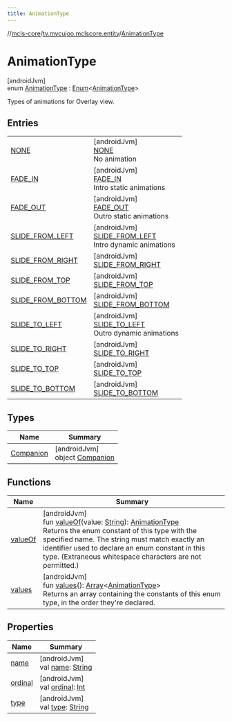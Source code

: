 ```yaml
---
title: AnimationType
---
```

//[mcls-core](../../../index.html)/[tv.mycujoo.mclscore.entity](../index.html)/[AnimationType](index.html)



# AnimationType



[androidJvm]\
enum [AnimationType](index.html) : [Enum](https://kotlinlang.org/api/latest/jvm/stdlib/kotlin/-enum/index.html)&lt;[AnimationType](index.html)&gt; 

Types of animations for Overlay view.



## Entries


| | |
|---|---|
| [NONE](-n-o-n-e/index.html) | [androidJvm]<br>[NONE](-n-o-n-e/index.html)<br>No animation |
| [FADE_IN](-f-a-d-e_-i-n/index.html) | [androidJvm]<br>[FADE_IN](-f-a-d-e_-i-n/index.html)<br>Intro static animations |
| [FADE_OUT](-f-a-d-e_-o-u-t/index.html) | [androidJvm]<br>[FADE_OUT](-f-a-d-e_-o-u-t/index.html)<br>Outro static animations |
| [SLIDE_FROM_LEFT](-s-l-i-d-e_-f-r-o-m_-l-e-f-t/index.html) | [androidJvm]<br>[SLIDE_FROM_LEFT](-s-l-i-d-e_-f-r-o-m_-l-e-f-t/index.html)<br>Intro dynamic animations |
| [SLIDE_FROM_RIGHT](-s-l-i-d-e_-f-r-o-m_-r-i-g-h-t/index.html) | [androidJvm]<br>[SLIDE_FROM_RIGHT](-s-l-i-d-e_-f-r-o-m_-r-i-g-h-t/index.html) |
| [SLIDE_FROM_TOP](-s-l-i-d-e_-f-r-o-m_-t-o-p/index.html) | [androidJvm]<br>[SLIDE_FROM_TOP](-s-l-i-d-e_-f-r-o-m_-t-o-p/index.html) |
| [SLIDE_FROM_BOTTOM](-s-l-i-d-e_-f-r-o-m_-b-o-t-t-o-m/index.html) | [androidJvm]<br>[SLIDE_FROM_BOTTOM](-s-l-i-d-e_-f-r-o-m_-b-o-t-t-o-m/index.html) |
| [SLIDE_TO_LEFT](-s-l-i-d-e_-t-o_-l-e-f-t/index.html) | [androidJvm]<br>[SLIDE_TO_LEFT](-s-l-i-d-e_-t-o_-l-e-f-t/index.html)<br>Outro dynamic animations |
| [SLIDE_TO_RIGHT](-s-l-i-d-e_-t-o_-r-i-g-h-t/index.html) | [androidJvm]<br>[SLIDE_TO_RIGHT](-s-l-i-d-e_-t-o_-r-i-g-h-t/index.html) |
| [SLIDE_TO_TOP](-s-l-i-d-e_-t-o_-t-o-p/index.html) | [androidJvm]<br>[SLIDE_TO_TOP](-s-l-i-d-e_-t-o_-t-o-p/index.html) |
| [SLIDE_TO_BOTTOM](-s-l-i-d-e_-t-o_-b-o-t-t-o-m/index.html) | [androidJvm]<br>[SLIDE_TO_BOTTOM](-s-l-i-d-e_-t-o_-b-o-t-t-o-m/index.html) |


## Types


| Name | Summary |
|---|---|
| [Companion](-companion/index.html) | [androidJvm]<br>object [Companion](-companion/index.html) |


## Functions


| Name | Summary |
|---|---|
| [valueOf](value-of.html) | [androidJvm]<br>fun [valueOf](value-of.html)(value: [String](https://kotlinlang.org/api/latest/jvm/stdlib/kotlin/-string/index.html)): [AnimationType](index.html)<br>Returns the enum constant of this type with the specified name. The string must match exactly an identifier used to declare an enum constant in this type. (Extraneous whitespace characters are not permitted.) |
| [values](values.html) | [androidJvm]<br>fun [values](values.html)(): [Array](https://kotlinlang.org/api/latest/jvm/stdlib/kotlin/-array/index.html)&lt;[AnimationType](index.html)&gt;<br>Returns an array containing the constants of this enum type, in the order they're declared. |


## Properties


| Name | Summary |
|---|---|
| [name](../../tv.mycujoo.mclscore.logger/-message-level/-e-r-r-o-r/index.html#-372974862%2FProperties%2F-1646817299) | [androidJvm]<br>val [name](../../tv.mycujoo.mclscore.logger/-message-level/-e-r-r-o-r/index.html#-372974862%2FProperties%2F-1646817299): [String](https://kotlinlang.org/api/latest/jvm/stdlib/kotlin/-string/index.html) |
| [ordinal](../../tv.mycujoo.mclscore.logger/-message-level/-e-r-r-o-r/index.html#-739389684%2FProperties%2F-1646817299) | [androidJvm]<br>val [ordinal](../../tv.mycujoo.mclscore.logger/-message-level/-e-r-r-o-r/index.html#-739389684%2FProperties%2F-1646817299): [Int](https://kotlinlang.org/api/latest/jvm/stdlib/kotlin/-int/index.html) |
| [type](type.html) | [androidJvm]<br>val [type](type.html): [String](https://kotlinlang.org/api/latest/jvm/stdlib/kotlin/-string/index.html) |

